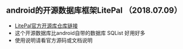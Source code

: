 ## android的开源数据库框架LitePal （2018.07.09）
* [LitePal官方开源库仓库链接](https://github.com/LitePalFramework/LitePal)
* 这个开源数据库比android自带的数据库 SQList 好用好多
* 使用说明请看官方源码或文档说明